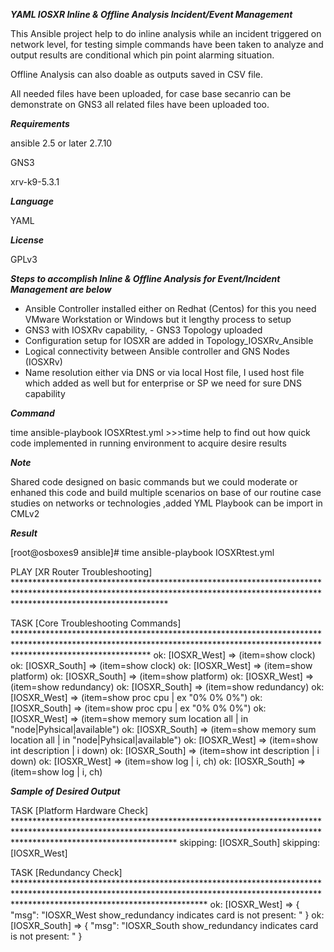 *****YAML IOSXR Inline & Offline Analysis Incident/Event Management*****

This Ansible project help to do inline analysis while an incident triggered on network level, for testing simple commands have been taken to analyze and output results are conditional which pin point alarming situation.

Offline Analysis can also doable as outputs saved in CSV file.

All needed files have been uploaded, for case base secanrio can be demonstrate on GNS3 all related files have been uploaded too.

*****Requirements*****

ansible 2.5 or later 2.7.10

GNS3

xrv-k9-5.3.1


*****Language*****

YAML


*****License*****

GPLv3


*****Steps to accomplish Inline & Offline Analysis for Event/Incident Management are below*****

- Ansible Controller installed either on Redhat (Centos) for this you need VMware Workstation or Windows but it lengthy process to setup
- GNS3 with IOSXRv capability, - GNS3 Topology uploaded
- Configuration setup for IOSXR are added in Topology_IOSXRv_Ansible
- Logical connectivity between Ansible controller and GNS Nodes (IOSXRv)
- Name resolution either via DNS or via local Host file, I used host file which added as well but for enterprise or SP we need for sure DNS capability


*****Command*****

time ansible-playbook IOSXRtest.yml >>>time help to find out how quick code implemented in running environment to acquire desire results


*****Note*****

Shared code designed on basic commands but we could moderate or enhaned this code and build multiple scenarios on base of our routine case studies on networks or technologies
,added YML Playbook can be import in CMLv2


*****Result*****

[root@osboxes9 ansible]# time ansible-playbook IOSXRtest.yml

PLAY [XR Router Troubleshooting] **********************************************************************************************************************************************************************************

TASK [Core Troubleshooting Commands] ******************************************************************************************************************************************************************************
ok: [IOSXR_West] => (item=show clock)
ok: [IOSXR_South] => (item=show clock)
ok: [IOSXR_West] => (item=show platform)
ok: [IOSXR_South] => (item=show platform)
ok: [IOSXR_West] => (item=show redundancy)
ok: [IOSXR_South] => (item=show redundancy)
ok: [IOSXR_West] => (item=show proc cpu | ex "0%      0%       0%")
ok: [IOSXR_South] => (item=show proc cpu | ex "0%      0%       0%")
ok: [IOSXR_West] => (item=show memory sum location all | in "node|Pyhsical|available")
ok: [IOSXR_South] => (item=show memory sum location all | in "node|Pyhsical|available")
ok: [IOSXR_West] => (item=show int description | i down)
ok: [IOSXR_South] => (item=show int description | i down)
ok: [IOSXR_West] => (item=show log | i, ch)
ok: [IOSXR_South] => (item=show log | i, ch)


*****Sample of Desired Output*****

TASK [Platform Hardware Check] ************************************************************************************************************************************************************************************
skipping: [IOSXR_South]
skipping: [IOSXR_West]

TASK [Redundancy Check] *******************************************************************************************************************************************************************************************
ok: [IOSXR_West] => {
    "msg": "IOSXR_West show_redundancy indicates card is not present: "
}
ok: [IOSXR_South] => {
    "msg": "IOSXR_South show_redundancy indicates card is not present: "
}
